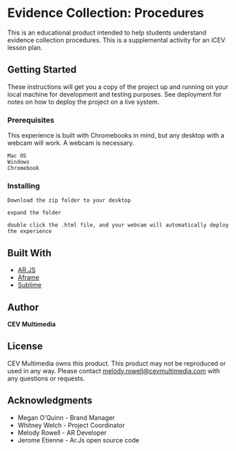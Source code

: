 # Evidence Collection: Procedures

This is an educational product intended to help students understand evidence collection procedures. This is a supplemental activity for an iCEV lesson plan.

## Getting Started

These instructions will get you a copy of the project up and running on your local machine for development and testing purposes. See deployment for notes on how to deploy the project on a live system.

### Prerequisites

This experience is built with Chromebooks in mind, but any desktop with a webcam will work. A webcam is necessary.

```
Mac OS
Windows
Chromebook
```

### Installing

```
Download the zip folder to your desktop
```
```
expand the folder
```
```
double click the .html file, and your webcam will automatically deploy the experience
```

## Built With

* [AR.JS](https://jeromeetienne.github.io/AR.js/aframe/build/aframe-ar.js) 
* [Aframe](https://aframe.io/releases/0.6.0/aframe.min.js) 
* [Sublime](https://www.sublimetext.com/3)

## Author

**CEV Multimedia**

## License

CEV Multimedia owns this product. This product may not be reproduced or used in any way. Please contact melody.rowell@cevmultimedia.com with any questions or requests.

## Acknowledgments

* Megan O'Quinn - Brand Manager
* Whitney Welch - Project Coordinator
* Melody Rowell - AR Developer
* Jerome Etienne - Ar.Js open source code

